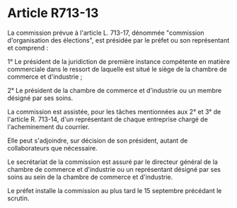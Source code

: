 # Article R713-13

La commission prévue à l'article L. 713-17, dénommée "commission d'organisation des élections", est présidée par le préfet ou son représentant et comprend :

1° Le président de la juridiction de première instance compétente en matière commerciale dans le ressort de laquelle est situé le siège de la chambre de commerce et d'industrie ;

2° Le président de la chambre de commerce et d'industrie ou un membre désigné par ses soins.

La commission est assistée, pour les tâches mentionnées aux 2° et 3° de l'article R. 713-14, d'un représentant de chaque entreprise chargé de l'acheminement du courrier.

Elle peut s'adjoindre, sur décision de son président, autant de collaborateurs que nécessaire.

Le secrétariat de la commission est assuré par le directeur général de la chambre de commerce et d'industrie ou un représentant désigné par ses soins au sein de la chambre de commerce et d'industrie.

Le préfet installe la commission au plus tard le 15 septembre précédant le scrutin.
